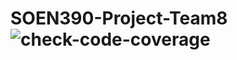 # SOEN390-Project-Team8 ![check-code-coverage](https://img.shields.io/badge/code--coverage-60.91%25-yellow)